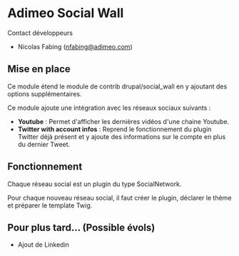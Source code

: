 # Adimeo Social Wall

Contact développeurs

 - Nicolas Fabing (nfabing@adimeo.com)

## Mise en place

Ce module étend le module de contrib drupal/social_wall en y ajoutant des options supplémentaires.

Ce module ajoute une intégration avec les réseaux sociaux suivants :

 - **Youtube** : Permet d'afficher les dernières vidéos d'une chaine Youtube.
 - **Twitter with account infos** : Reprend le fonctionnement du plugin Twitter déjà présent et y ajoute des informations sur le compte en plus du dernier Tweet.

## Fonctionnement

Chaque réseau social est un plugin du type SocialNetwork.

Pour chaque nouveau réseau social, il faut créer le plugin, déclarer le thème et préparer le template Twig.


## Pour plus tard... (Possible évols)

 - Ajout de Linkedin
